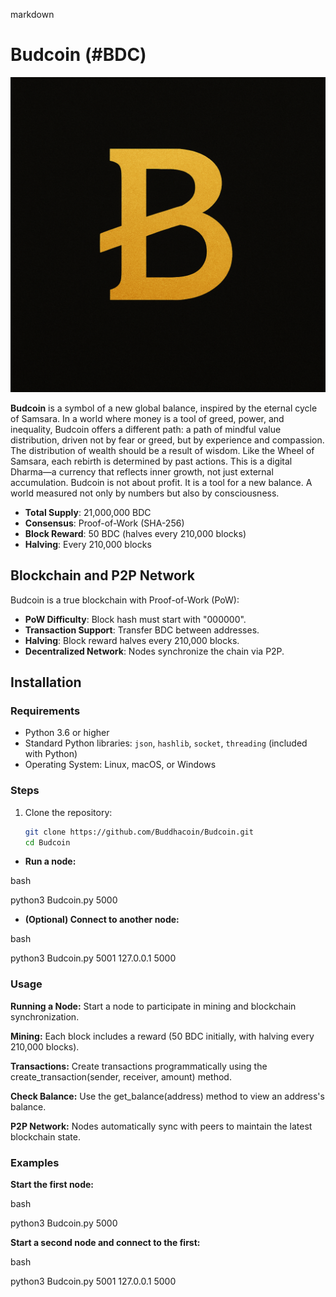 markdown

# Budcoin (#BDC)

![Budcoin Logo](images/budcoin-logo.png)

**Budcoin** is a symbol of a new global balance, inspired by the eternal cycle of Samsara. In a world where money is a tool of greed, power, and inequality, Budcoin offers a different path: a path of mindful value distribution, driven not by fear or greed, but by experience and compassion. The distribution of wealth should be a result of wisdom. Like the Wheel of Samsara, each rebirth is determined by past actions. This is a digital Dharma—a currency that reflects inner growth, not just external accumulation. Budcoin is not about profit. It is a tool for a new balance. A world measured not only by numbers but also by consciousness.

- **Total Supply**: 21,000,000 BDC
- **Consensus**: Proof-of-Work (SHA-256)
- **Block Reward**: 50 BDC (halves every 210,000 blocks)
- **Halving**: Every 210,000 blocks

## Blockchain and P2P Network
Budcoin is a true blockchain with Proof-of-Work (PoW):
- **PoW Difficulty**: Block hash must start with "000000".
- **Transaction Support**: Transfer BDC between addresses.
- **Halving**: Block reward halves every 210,000 blocks.
- **Decentralized Network**: Nodes synchronize the chain via P2P.

## Installation
### Requirements
- Python 3.6 or higher
- Standard Python libraries: `json`, `hashlib`, `socket`, `threading` (included with Python)
- Operating System: Linux, macOS, or Windows

### Steps
1. Clone the repository:
   ```bash
   git clone https://github.com/Buddhacoin/Budcoin.git
   cd Budcoin

- **Run a node:**

bash

python3 Budcoin.py 5000

- **(Optional) Connect to another node:**

bash

python3 Budcoin.py 5001 127.0.0.1 5000

### Usage

**Running a Node:** Start a node to participate in mining and blockchain synchronization.

**Mining:** Each block includes a reward (50 BDC initially, with halving every 210,000 blocks).

**Transactions:** Create transactions programmatically using the create_transaction(sender, receiver, amount) method.

**Check Balance:** Use the get_balance(address) method to view an address's balance.

**P2P Network:** Nodes automatically sync with peers to maintain the latest blockchain state.

### Examples
**Start the first node:**
   
bash

python3 Budcoin.py 5000

**Start a second node and connect to the first:**

bash

python3 Budcoin.py 5001 127.0.0.1 5000

